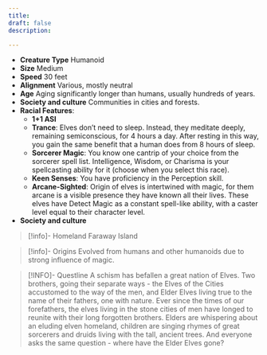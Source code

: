 ```yaml
---
title: 
draft: false
description:

---
```

- **Creature Type** Humanoid
- **Size** Medium
- **Speed** 30 feet
- **Alignment** Various, mostly neutral
- **Age** Aging significantly longer than humans, usually hundreds of years.
- **Society and culture** Communities in cities and forests.
- **Racial Features**:
	- **1+1 ASI**
	- **Trance**: Elves don’t need to sleep. Instead, they meditate deeply, remaining semiconscious, for 4 hours a day. After resting in this way, you gain the same benefit that a human does from 8 hours of sleep.
	- **Sorcerer Magic**: You know one cantrip of your choice from the sorcerer spell list. Intelligence, Wisdom, or Charisma is your spellcasting ability for it (choose when you select this race).
	- **Keen Senses**: You have proficiency in the Perception skill.
	- **Arcane-Sighted**: Origin of elves is intertwined with magic, for them arcane is a visible presence they have known all their lives. These elves have Detect Magic as a constant spell-like ability, with a caster level equal to their character level.
- **Society and culture**
> [!info]- Homeland
> Faraway Island

> [!info]- Origins
> Evolved from humans and other humanoids due to strong influence of magic.

> [!INFO]- Questline
> A schism has befallen a great nation of Elves. Two brothers, going their separate ways - the Elves of the Cities accustomed to the way of the men, and Elder Elves living true to the name of their fathers, one with  nature. Ever since the times of our forefathers, the elves living in the stone cities of men have longed to reunite with their long forgotten brothers. Elders are whispering about an eluding elven homeland, children are singing rhymes of great sorcerers and druids living with the tall, ancient trees. And everyone asks the same question - where have the Elder Elves gone?
